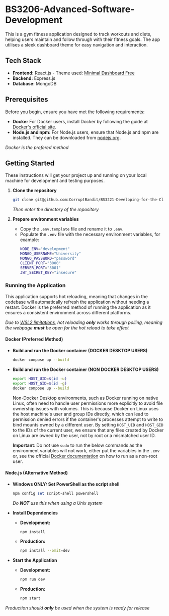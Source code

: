# BS3206-Advanced-Software-Development

This is a gym fitness application designed to track workouts and diets, helping users maintain and follow through with their fitness goals. The app utilises a sleek dashboard theme for easy navigation and interaction.

## Tech Stack

- **Frontend:** React.js - Theme used: [Minimal Dashboard Free](https://mui.com/store/items/minimal-dashboard-free/)
- **Backend:** Express.js
- **Database:** MongoDB

## Prerequisites

Before you begin, ensure you have met the following requirements:
- **Docker** For Docker users, install Docker by following the guide at [Docker's official site](https://docs.docker.com/get-docker/).
- **Node.js and npm:** For Node.js users, ensure that Node.js and npm are installed. They can be downloaded from [nodejs.org](https://nodejs.org/).

_Docker is the prefered method_

## Getting Started

These instructions will get your project up and running on your local machine for development and testing purposes.

1. **Clone the repository**
   ```bash
   git clone git@github.com:CorruptBandit/BS3221-Developing-for-the-Cloud.git
   ```

   _Then enter the directory of the repository_

2. **Prepare environment variables**
   - Copy the `.env.template` file and rename it to `.env`.
   - Populate the `.env` file with the necessary environment variables, for example:
     ```sh
     NODE_ENV="development"
     MONGO_USERNAME="University"
     MONGO_PASSWORD="password"
     CLIENT_PORT="3000"
     SERVER_PORT="3001"
     JWT_SECRET_KEY="insecure"
     ```

### Running the Application
This application supports hot reloading, meaning that changes in the codebase will automatically refresh the application without needing a restart. Docker is the preferred method of running the application as it ensures a consistent environment across different platforms.

_Due to [WSL2 limitations](https://github.com/microsoft/WSL/issues/4739), hot reloading **only** works through polling, meaning the webpage **must** be open for the hot reload to take effect_

#### Docker (Preferred Method)
- **Build and run the Docker container (DOCKER DESKTOP USERS)**
  ```bash
  docker compose up --build
  ```

- **Build and run the Docker container (NON DOCKER DESKTOP USERS)**
  ```bash
  export HOST_UID=$(id -u)
  export HOST_GID=$(id -g)
  docker compose up --build
  ```
   Non-Docker Desktop environments, such as Docker running on native Linux, often need to handle user permissions more explicitly to avoid file ownership issues with volumes. This is because Docker on Linux uses the host machine's user and group IDs directly, which can lead to permission denied errors if the container's processes attempt to write to bind mounts owned by a different user. By setting `HOST_UID` and `HOST_GID` to the IDs of the current user, we ensure that any files created by Docker on Linux are owned by the user, not by root or a mismatched user ID.
   
   **Important**: Do not use `sudo` to run the below commands as the environment variables will not work, either put the variables in the `.env`  or, see the official [Docker documentation](https://docs.docker.com/engine/install/linux-postinstall/) on how to run as a non-root user.


#### Node.js (Alternative Method)
- **Windows ONLY: Set PowerShell as the script shell**
  ```powershell
  npm config set script-shell powershell
  ```

  _Do **NOT** use this when using a Unix system_

- **Install Dependencies**
  - **Development:**
    ```bash
    npm install
    ```
  - **Production:**
    ```bash
    npm install --omit=dev
    ```

- **Start the Application**
  - **Development:**
    ```bash
    npm run dev
    ```
  - **Production:**
    ```bash
    npm start
    ```
    
_Production should **only** be used when the system is ready for release_
